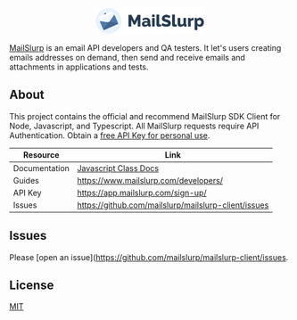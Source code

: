<p align="center">
  <img src="logo.svg" height="46px" alt="">
</p>

[MailSlurp](https://www.mailslurp.com) is an email API developers and QA testers. 
It let's users creating emails addresses on demand, then send and receive emails and attachments in applications and tests.

## About
This project contains the official and recommend MailSlurp SDK Client for Node, Javascript, and Typescript. All MailSlurp requests require API Authentication. Obtain a [free API Key for personal use](https://app.mailslurp.com/sign-up/).

| **Resource**   | **Link**                                             |
|----------------|------------------------------------------------------|
| Documentation  | [Javascript Class Docs](https://github.com/mailslurp/mailslurp-client/blob/master/docs/classes/mailslurp.md) |
| Guides         | https://www.mailslurp.com/developers/                |
| API Key        | https://app.mailslurp.com/sign-up/                   |
| Issues         | https://github.com/mailslurp/mailslurp-client/issues | 

## Issues
Please [open an issue](https://github.com/mailslurp/mailslurp-client/issues.

## License
[MIT](./LICENSE)
